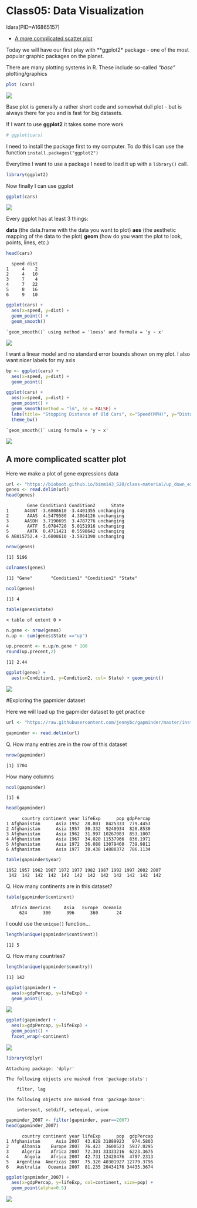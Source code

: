 # Class05: Data Visualization
Idara(PID=A16865157)

- [A more complicated scatter plot](#a-more-complicated-scatter-plot)

Today we will have our first play with \*\*ggplot2\* package - one of
the most popular graphic packages on the planet.

There are many plotting systems in R. These include so-called *“base”*
plotting/graphics

``` r
plot (cars)
```

![](Class05.Rproje_files/figure-commonmark/unnamed-chunk-1-1.png)

Base plot is generally a rather short code and somewhat dull plot - but
is always there for you and is fast for big datasets.

If I want to use **ggplot2** it takes some more work

``` r
# ggplot(cars)
```

I need to install the package first to my computer. To do this I can use
the function `install.packages("ggplot2")`

Everytime I want to use a package I need to load it up with a
`library()` call.

``` r
library(ggplot2)
```

Now finally I can use ggplot

``` r
ggplot(cars)
```

![](Class05.Rproje_files/figure-commonmark/unnamed-chunk-4-1.png)

Every ggplot has at least 3 things:

**data** (the data.frame with the data you want to plot) **aes** (the
aesthetic mapping of the data to the plot) **geom** (how do you want the
plot to look, points, lines, etc.)

``` r
head(cars)
```

      speed dist
    1     4    2
    2     4   10
    3     7    4
    4     7   22
    5     8   16
    6     9   10

``` r
ggplot(cars) +
  aes(x=speed, y=dist) +
  geom_point() +
  geom_smooth()
```

    `geom_smooth()` using method = 'loess' and formula = 'y ~ x'

![](Class05.Rproje_files/figure-commonmark/unnamed-chunk-6-1.png)

I want a linear model and no standard error bounds shown on my plot. I
also want nicer labels for my axis

``` r
bp <- ggplot(cars) +
  aes(x=speed, y=dist) +
  geom_point()
```

``` r
ggplot(cars) +
  aes(x=speed, y=dist) +
  geom_point() +
  geom_smooth(method = "lm", se = FALSE) +
  labs(title= "Stopping Distance of Old Cars", x="Speed(MPH)", y="Distance (ft)", caption= "From the cars dataset") +
  theme_bw()
```

    `geom_smooth()` using formula = 'y ~ x'

![](Class05.Rproje_files/figure-commonmark/unnamed-chunk-8-1.png)

## A more complicated scatter plot

Here we make a plot of gene expressions data

``` r
url <- "https://bioboot.github.io/bimm143_S20/class-material/up_down_expression.txt" 
genes <- read.delim(url)
head(genes) 
```

            Gene Condition1 Condition2      State
    1      A4GNT -3.6808610 -3.4401355 unchanging
    2       AAAS  4.5479580  4.3864126 unchanging
    3      AASDH  3.7190695  3.4787276 unchanging
    4       AATF  5.0784720  5.0151916 unchanging
    5       AATK  0.4711421  0.5598642 unchanging
    6 AB015752.4 -3.6808610 -3.5921390 unchanging

``` r
nrow(genes)
```

    [1] 5196

``` r
colnames(genes)
```

    [1] "Gene"       "Condition1" "Condition2" "State"     

``` r
ncol(genes)
```

    [1] 4

``` r
table(genes$state)
```

    < table of extent 0 >

``` r
n.gene <- nrow(genes)
n.up <- sum(genes$State =="up")

up.precent <- n.up/n.gene * 100
round(up.precent,2)
```

    [1] 2.44

``` r
ggplot(genes) +
  aes(x=Condition1, y=Condition2, col= State) + geom_point()
```

![](Class05.Rproje_files/figure-commonmark/unnamed-chunk-13-1.png)

\#Exploring the gapmider dataset

Here we will load up the gapmider dataset to get practice

``` r
url <- "https://raw.githubusercontent.com/jennybc/gapminder/master/inst/extdata/gapminder.tsv"

gapminder <- read.delim(url)
```

Q. How many entries are in the row of this dataset

``` r
nrow(gapminder)
```

    [1] 1704

How many columns

``` r
ncol(gapminder)
```

    [1] 6

``` r
head(gapminder)
```

          country continent year lifeExp      pop gdpPercap
    1 Afghanistan      Asia 1952  28.801  8425333  779.4453
    2 Afghanistan      Asia 1957  30.332  9240934  820.8530
    3 Afghanistan      Asia 1962  31.997 10267083  853.1007
    4 Afghanistan      Asia 1967  34.020 11537966  836.1971
    5 Afghanistan      Asia 1972  36.088 13079460  739.9811
    6 Afghanistan      Asia 1977  38.438 14880372  786.1134

``` r
table(gapminder$year)
```


    1952 1957 1962 1967 1972 1977 1982 1987 1992 1997 2002 2007 
     142  142  142  142  142  142  142  142  142  142  142  142 

Q. How many continents are in this dataset?

``` r
table(gapminder$continent)
```


      Africa Americas     Asia   Europe  Oceania 
         624      300      396      360       24 

I could use the `unique()` function…

``` r
length(unique(gapminder$continent))
```

    [1] 5

Q. How many countries?

``` r
length(unique(gapminder$country))
```

    [1] 142

``` r
ggplot(gapminder) +
  aes(x=gdpPercap, y=lifeExp) +
  geom_point()
```

![](Class05.Rproje_files/figure-commonmark/unnamed-chunk-22-1.png)

``` r
ggplot(gapminder) +
  aes(x=gdpPercap, y=lifeExp) +
  geom_point() +
  facet_wrap(~continent)
```

![](Class05.Rproje_files/figure-commonmark/unnamed-chunk-23-1.png)

``` r
library(dplyr)
```


    Attaching package: 'dplyr'

    The following objects are masked from 'package:stats':

        filter, lag

    The following objects are masked from 'package:base':

        intersect, setdiff, setequal, union

``` r
gapminder_2007 <- filter(gapminder, year==2007)
head(gapminder_2007)
```

          country continent year lifeExp      pop  gdpPercap
    1 Afghanistan      Asia 2007  43.828 31889923   974.5803
    2     Albania    Europe 2007  76.423  3600523  5937.0295
    3     Algeria    Africa 2007  72.301 33333216  6223.3675
    4      Angola    Africa 2007  42.731 12420476  4797.2313
    5   Argentina  Americas 2007  75.320 40301927 12779.3796
    6   Australia   Oceania 2007  81.235 20434176 34435.3674

``` r
ggplot(gapminder_2007) +
  aes(x=gdpPercap, y=lifeExp, col=continent, size=pop) +
  geom_point(alpha=0.5)
```

![](Class05.Rproje_files/figure-commonmark/unnamed-chunk-25-1.png)
